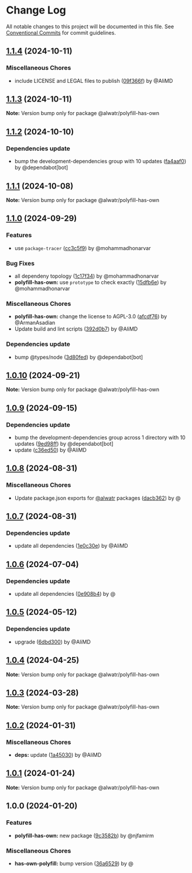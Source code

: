 # Change Log

All notable changes to this project will be documented in this file.
See [Conventional Commits](https://conventionalcommits.org) for commit guidelines.

## [1.1.4](https://github.com/Alwatr/nanolib/compare/@alwatr/polyfill-has-own@1.1.3...@alwatr/polyfill-has-own@1.1.4) (2024-10-11)

### Miscellaneous Chores

* include LICENSE and LEGAL files to publish ([09f366f](https://github.com/Alwatr/nanolib/commit/09f366f680bfa9fb26acb2cd1ccbc68c5a9e9ad8)) by @AliMD

## [1.1.3](https://github.com/Alwatr/nanolib/compare/@alwatr/polyfill-has-own@1.1.2...@alwatr/polyfill-has-own@1.1.3) (2024-10-11)

**Note:** Version bump only for package @alwatr/polyfill-has-own

## [1.1.2](https://github.com/Alwatr/nanolib/compare/@alwatr/polyfill-has-own@1.1.1...@alwatr/polyfill-has-own@1.1.2) (2024-10-10)

### Dependencies update

* bump the development-dependencies group with 10 updates ([fa4aaf0](https://github.com/Alwatr/nanolib/commit/fa4aaf04c907ecae06aa14000ce35216170c15ad)) by @dependabot[bot]

## [1.1.1](https://github.com/Alwatr/nanolib/compare/@alwatr/polyfill-has-own@1.1.0...@alwatr/polyfill-has-own@1.1.1) (2024-10-08)

**Note:** Version bump only for package @alwatr/polyfill-has-own

## [1.1.0](https://github.com/Alwatr/nanolib/compare/@alwatr/polyfill-has-own@1.0.10...@alwatr/polyfill-has-own@1.1.0) (2024-09-29)

### Features

* use `package-tracer` ([cc3c5f9](https://github.com/Alwatr/nanolib/commit/cc3c5f9c1a3d03f0d81b46835665f16a0426fd0d)) by @mohammadhonarvar

### Bug Fixes

* all dependeny topology ([1c17f34](https://github.com/Alwatr/nanolib/commit/1c17f349adf3e98e2a80ab2da4f0f81028dc9c5f)) by @mohammadhonarvar
* **polyfill-has-own:** use `prototype` to check exactly ([15dfb6e](https://github.com/Alwatr/nanolib/commit/15dfb6e4e5eaa40a7bebeab3b64f6670b2c77949)) by @mohammadhonarvar

### Miscellaneous Chores

* **polyfill-has-own:** change the license to AGPL-3.0 ([afcdf76](https://github.com/Alwatr/nanolib/commit/afcdf76841e70ce515e18581f6ab7d64d8720521)) by @ArmanAsadian
* Update build and lint scripts ([392d0b7](https://github.com/Alwatr/nanolib/commit/392d0b71f446bce336b0256119a80f07aff794ba)) by @AliMD

### Dependencies update

* bump @types/node ([3d80fed](https://github.com/Alwatr/nanolib/commit/3d80fedaf720af792feb060c2f81c737ebb84e11)) by @dependabot[bot]

## [1.0.10](https://github.com/Alwatr/nanolib/compare/@alwatr/polyfill-has-own@1.0.9...@alwatr/polyfill-has-own@1.0.10) (2024-09-21)

**Note:** Version bump only for package @alwatr/polyfill-has-own

## [1.0.9](https://github.com/Alwatr/nanolib/compare/@alwatr/polyfill-has-own@1.0.8...@alwatr/polyfill-has-own@1.0.9) (2024-09-15)

### Dependencies update

* bump the development-dependencies group across 1 directory with 10 updates ([9ed98ff](https://github.com/Alwatr/nanolib/commit/9ed98ffd0668d5a36e255c82edab3af53bffda8f)) by @dependabot[bot]
* update ([c36ed50](https://github.com/Alwatr/nanolib/commit/c36ed50f68da2f5608ccd96119963a16cfacb4ce)) by @AliMD

## [1.0.8](https://github.com/Alwatr/nanolib/compare/@alwatr/polyfill-has-own@1.0.7...@alwatr/polyfill-has-own@1.0.8) (2024-08-31)

### Miscellaneous Chores

* Update package.json exports for [@alwatr](https://github.com/alwatr) packages ([dacb362](https://github.com/Alwatr/nanolib/commit/dacb362b145e3c51b4aba00ff643687a3fac11d2)) by @

## [1.0.7](https://github.com/Alwatr/nanolib/compare/@alwatr/polyfill-has-own@1.0.6...@alwatr/polyfill-has-own@1.0.7) (2024-08-31)

### Dependencies update

* update all dependencies ([1e0c30e](https://github.com/Alwatr/nanolib/commit/1e0c30e6a3a8e19deb5185814e24ab6c08dca573)) by @AliMD

## [1.0.6](https://github.com/Alwatr/nanolib/compare/@alwatr/polyfill-has-own@1.0.5...@alwatr/polyfill-has-own@1.0.6) (2024-07-04)

### Dependencies update

* update all dependencies ([0e908b4](https://github.com/Alwatr/nanolib/commit/0e908b476a6b976ec2447f864c8cafcbb8a0f099)) by @

## [1.0.5](https://github.com/Alwatr/nanolib/compare/@alwatr/polyfill-has-own@1.0.4...@alwatr/polyfill-has-own@1.0.5) (2024-05-12)

### Dependencies update

* upgrade ([6dbd300](https://github.com/Alwatr/nanolib/commit/6dbd300642c9bcc9e7d0b281e244bf1b06eb1c38)) by @AliMD

## [1.0.4](https://github.com/Alwatr/nanolib/compare/@alwatr/polyfill-has-own@1.0.3...@alwatr/polyfill-has-own@1.0.4) (2024-04-25)

**Note:** Version bump only for package @alwatr/polyfill-has-own

## [1.0.3](https://github.com/Alwatr/nanolib/compare/@alwatr/polyfill-has-own@1.0.2...@alwatr/polyfill-has-own@1.0.3) (2024-03-28)

**Note:** Version bump only for package @alwatr/polyfill-has-own

## [1.0.2](https://github.com/Alwatr/nanolib/compare/@alwatr/polyfill-has-own@1.0.1...@alwatr/polyfill-has-own@1.0.2) (2024-01-31)

### Miscellaneous Chores

* **deps:** update ([1a45030](https://github.com/Alwatr/nanolib/commit/1a450305440b710a300787d4ca24b1ed8c6a39d7)) by @AliMD

## [1.0.1](https://github.com/Alwatr/nanolib/compare/@alwatr/polyfill-has-own@1.0.0...@alwatr/polyfill-has-own@1.0.1) (2024-01-24)

**Note:** Version bump only for package @alwatr/polyfill-has-own

## 1.0.0 (2024-01-20)

### Features

- **polyfill-has-own:** new package ([9c3582b](https://github.com/Alwatr/nanolib/commit/9c3582bcfdacde324ac94f46a15e00cd5fef73e8)) by @njfamirm

### Miscellaneous Chores

- **has-own-polyfill:** bump version ([36a6529](https://github.com/Alwatr/nanolib/commit/36a65297215b425593c19ce38ed3fbd907c8fc84)) by @

